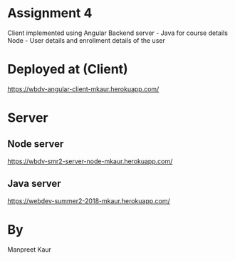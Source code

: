# Assignment 4
Client implemented using Angular
Backend server - Java for course details
Node - User details and enrollment details of the user


# Deployed at (Client)
https://wbdv-angular-client-mkaur.herokuapp.com/


# Server 

## Node server
https://wbdv-smr2-server-node-mkaur.herokuapp.com/

## Java server
https://webdev-summer2-2018-mkaur.herokuapp.com/


# By
Manpreet Kaur
